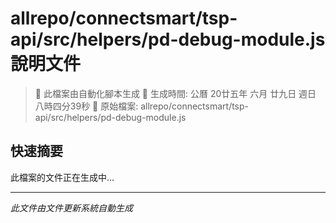 # allrepo/connectsmart/tsp-api/src/helpers/pd-debug-module.js 說明文件

> 🚧 此檔案由自動化腳本生成
> 📅 生成時間: 公曆 20廿五年 六月 廿九日 週日 八時四分39秒
> 📂 原始檔案: allrepo/connectsmart/tsp-api/src/helpers/pd-debug-module.js

## 快速摘要
此檔案的文件正在生成中...

<!-- 實際使用時，這裡會是 Claude Code 生成的完整文件內容 -->

---
*此文件由文件更新系統自動生成*
